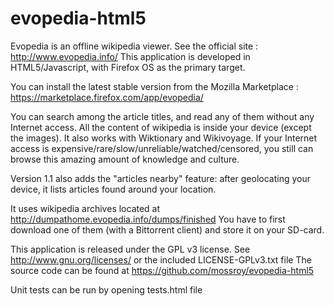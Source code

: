 evopedia-html5
==============

Evopedia is an offline wikipedia viewer. See the official site : http://www.evopedia.info/
This application is developed in HTML5/Javascript, with Firefox OS as the primary target.

You can install the latest stable version from the Mozilla Marketplace : https://marketplace.firefox.com/app/evopedia/

You can search among the article titles, and read any of them without any Internet access.
All the content of wikipedia is inside your device (except the images). It also works with Wiktionary and Wikivoyage.
If your Internet access is expensive/rare/slow/unreliable/watched/censored, you still can browse this amazing amount of knowledge and culture.

Version 1.1 also adds the "articles nearby" feature: after geolocating your device, it lists articles found around your location.

It uses wikipedia archives located at http://dumpathome.evopedia.info/dumps/finished
You have to first download one of them (with a Bittorrent client) and store it on your SD-card.

This application is released under the GPL v3 license. See http://www.gnu.org/licenses/ or the included LICENSE-GPLv3.txt file
The source code can be found at https://github.com/mossroy/evopedia-html5

Unit tests can be run by opening tests.html file
